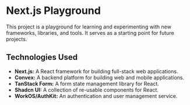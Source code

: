 # Next.js Playground

This project is a playground for learning and experimenting with new frameworks, libraries, and tools. It serves as a
starting point for future projects.

## Technologies Used

* **Next.js:** A React framework for building full-stack web applications.
* **Convex:** A backend platform for building web and mobile applications.
* **TanStack Form:** A form state management library for React.
* **Shadcn UI:** A collection of re-usable components for React.
* **WorkOS/AuthKit:** An authentication and user management service.
